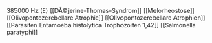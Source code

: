 385000 Hz (E)
[[DÃ©jerine-Thomas-Syndrom]]
[[Melorheostose]]
[[Olivopontozerebellare Atrophie]]
[[Olivopontozerebellare Atrophien]]
[[Parasiten Entamoeba histolytica Trophozoiten 1,42]]
[[Salmonella paratyphi]]